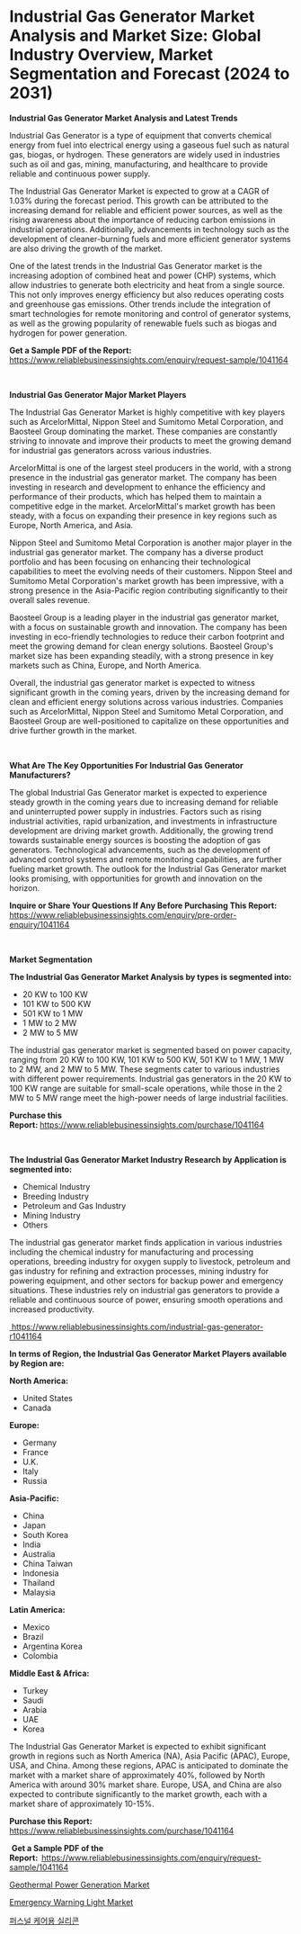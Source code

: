 <p><h1>Industrial Gas Generator Market Analysis and Market Size: Global Industry Overview, Market Segmentation and Forecast (2024 to 2031)</h1></p><p><strong>Industrial Gas Generator Market Analysis and Latest Trends</strong></p>
<p><p>Industrial Gas Generator is a type of equipment that converts chemical energy from fuel into electrical energy using a gaseous fuel such as natural gas, biogas, or hydrogen. These generators are widely used in industries such as oil and gas, mining, manufacturing, and healthcare to provide reliable and continuous power supply.</p><p>The Industrial Gas Generator Market is expected to grow at a CAGR of 1.03% during the forecast period. This growth can be attributed to the increasing demand for reliable and efficient power sources, as well as the rising awareness about the importance of reducing carbon emissions in industrial operations. Additionally, advancements in technology such as the development of cleaner-burning fuels and more efficient generator systems are also driving the growth of the market.</p><p>One of the latest trends in the Industrial Gas Generator market is the increasing adoption of combined heat and power (CHP) systems, which allow industries to generate both electricity and heat from a single source. This not only improves energy efficiency but also reduces operating costs and greenhouse gas emissions. Other trends include the integration of smart technologies for remote monitoring and control of generator systems, as well as the growing popularity of renewable fuels such as biogas and hydrogen for power generation.</p></p>
<p><strong>Get a Sample PDF of the Report:&nbsp;</strong> <a href="https://www.reliablebusinessinsights.com/enquiry/request-sample/1041164">https://www.reliablebusinessinsights.com/enquiry/request-sample/1041164</a></p>
<p>&nbsp;</p>
<p><strong>Industrial Gas Generator Major Market Players</strong></p>
<p><p>The Industrial Gas Generator Market is highly competitive with key players such as ArcelorMittal, Nippon Steel and Sumitomo Metal Corporation, and Baosteel Group dominating the market. These companies are constantly striving to innovate and improve their products to meet the growing demand for industrial gas generators across various industries.</p><p>ArcelorMittal is one of the largest steel producers in the world, with a strong presence in the industrial gas generator market. The company has been investing in research and development to enhance the efficiency and performance of their products, which has helped them to maintain a competitive edge in the market. ArcelorMittal's market growth has been steady, with a focus on expanding their presence in key regions such as Europe, North America, and Asia.</p><p>Nippon Steel and Sumitomo Metal Corporation is another major player in the industrial gas generator market. The company has a diverse product portfolio and has been focusing on enhancing their technological capabilities to meet the evolving needs of their customers. Nippon Steel and Sumitomo Metal Corporation's market growth has been impressive, with a strong presence in the Asia-Pacific region contributing significantly to their overall sales revenue.</p><p>Baosteel Group is a leading player in the industrial gas generator market, with a focus on sustainable growth and innovation. The company has been investing in eco-friendly technologies to reduce their carbon footprint and meet the growing demand for clean energy solutions. Baosteel Group's market size has been expanding steadily, with a strong presence in key markets such as China, Europe, and North America.</p><p>Overall, the industrial gas generator market is expected to witness significant growth in the coming years, driven by the increasing demand for clean and efficient energy solutions across various industries. Companies such as ArcelorMittal, Nippon Steel and Sumitomo Metal Corporation, and Baosteel Group are well-positioned to capitalize on these opportunities and drive further growth in the market.</p></p>
<p>&nbsp;</p>
<p><strong>What Are The Key Opportunities For Industrial Gas Generator Manufacturers?</strong></p>
<p><p>The global Industrial Gas Generator market is expected to experience steady growth in the coming years due to increasing demand for reliable and uninterrupted power supply in industries. Factors such as rising industrial activities, rapid urbanization, and investments in infrastructure development are driving market growth. Additionally, the growing trend towards sustainable energy sources is boosting the adoption of gas generators. Technological advancements, such as the development of advanced control systems and remote monitoring capabilities, are further fueling market growth. The outlook for the Industrial Gas Generator market looks promising, with opportunities for growth and innovation on the horizon.</p></p>
<p><strong>Inquire or Share Your Questions If Any Before Purchasing This Report:</strong> <a href="https://www.reliablebusinessinsights.com/enquiry/pre-order-enquiry/1041164">https://www.reliablebusinessinsights.com/enquiry/pre-order-enquiry/1041164</a></p>
<p>&nbsp;</p>
<p><strong>Market Segmentation</strong></p>
<p><strong>The Industrial Gas Generator Market Analysis by types is segmented into:</strong></p>
<p><ul><li>20 KW to 100 KW</li><li>101 KW to 500 KW</li><li>501 KW to 1 MW</li><li>1 MW to 2 MW</li><li>2 MW to 5 MW</li></ul></p>
<p><p>The industrial gas generator market is segmented based on power capacity, ranging from 20 KW to 100 KW, 101 KW to 500 KW, 501 KW to 1 MW, 1 MW to 2 MW, and 2 MW to 5 MW. These segments cater to various industries with different power requirements. Industrial gas generators in the 20 KW to 100 KW range are suitable for small-scale operations, while those in the 2 MW to 5 MW range meet the high-power needs of large industrial facilities.</p></p>
<p><strong>Purchase this Report:&nbsp;</strong><a href="https://www.reliablebusinessinsights.com/purchase/1041164">https://www.reliablebusinessinsights.com/purchase/1041164</a></p>
<p>&nbsp;</p>
<p><strong>The Industrial Gas Generator Market Industry Research by Application is segmented into:</strong></p>
<p><ul><li>Chemical Industry</li><li>Breeding Industry</li><li>Petroleum and Gas Industry</li><li>Mining Industry</li><li>Others</li></ul></p>
<p><p>The industrial gas generator market finds application in various industries including the chemical industry for manufacturing and processing operations, breeding industry for oxygen supply to livestock, petroleum and gas industry for refining and extraction processes, mining industry for powering equipment, and other sectors for backup power and emergency situations. These industries rely on industrial gas generators to provide a reliable and continuous source of power, ensuring smooth operations and increased productivity.</p></p>
<p><a href="https://www.reliablebusinessinsights.com/industrial-gas-generator-r1041164">&nbsp;https://www.reliablebusinessinsights.com/industrial-gas-generator-r1041164</a></p>
<p><strong>In terms of Region, the Industrial Gas Generator Market Players available by Region are:</strong></p>
<p>
    <p> <strong> North America: </strong>
        <ul>
            <li>United States</li>
            <li>Canada</li>
        </ul>
        </p> 
    <p> <strong> Europe: </strong>
        <ul>
            <li>Germany</li>
            <li>France</li>
            <li>U.K.</li>
            <li>Italy</li>
            <li>Russia</li>
        </ul>
        </p> 
    <p> <strong> Asia-Pacific: </strong>
        <ul>
            <li>China</li>
            <li>Japan</li>
            <li>South Korea</li>
            <li>India</li>
            <li>Australia</li>
            <li>China Taiwan</li>
            <li>Indonesia</li>
            <li>Thailand</li>
            <li>Malaysia</li>
        </ul>
        </p> 
    <p> <strong> Latin America: </strong>
        <ul>
            <li>Mexico</li>
            <li>Brazil</li>
            <li>Argentina Korea</li>
            <li>Colombia</li>
        </ul>
        </p> 
    <p> <strong> Middle East & Africa: </strong>
        <ul>
            <li>Turkey</li>
            <li>Saudi</li>
            <li>Arabia</li>
            <li>UAE</li>
            <li>Korea</li>
        </ul>
    </p>
    </p>
<p><p>The Industrial Gas Generator Market is expected to exhibit significant growth in regions such as North America (NA), Asia Pacific (APAC), Europe, USA, and China. Among these regions, APAC is anticipated to dominate the market with a market share of approximately 40%, followed by North America with around 30% market share. Europe, USA, and China are also expected to contribute significantly to the market growth, each with a market share of approximately 10-15%.</p></p>
<p><strong>Purchase this Report: </strong><a href="https://www.reliablebusinessinsights.com/purchase/1041164">https://www.reliablebusinessinsights.com/purchase/1041164</a></p>
<p>&nbsp;<strong>Get a Sample PDF of the Report:&nbsp;&nbsp;</strong><a href="https://www.reliablebusinessinsights.com/enquiry/request-sample/1041164">https://www.reliablebusinessinsights.com/enquiry/request-sample/1041164</a></p>
<p><strong></strong></p>
<p><p><a href="https://github.com/RichRobinson5/Market-Research-Report-List-5/blob/main/geothermal-power-generation-market.md">Geothermal Power Generation Market</a></p><p><a href="https://github.com/gdfhhhj/Market-Research-Report-List-5/blob/main/emergency-warning-light-market.md">Emergency Warning Light Market</a></p><p><a href="https://github.com/rrmadityapu/Market-Research-Report-List-1/blob/main/2199219162114.md">퍼스널 케어용 실리콘</a></p></p>